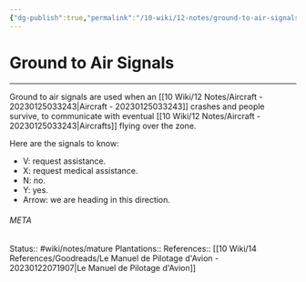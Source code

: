 ```yaml
---
{"dg-publish":true,"permalink":"/10-wiki/12-notes/ground-to-air-signals-20230123012741/"}
---
```


# Ground to Air Signals
---
Ground to air signals are used when an [[10 Wiki/12 Notes/Aircraft - 20230125033243\|Aircraft - 20230125033243]] crashes and people survive, to communicate with eventual [[10 Wiki/12 Notes/Aircraft - 20230125033243\|Aircrafts]] flying over the zone.

Here are the signals to know:
- V: request assistance.
- X: request medical assistance.
- N: no.
- Y: yes.
- Arrow: we are heading in this direction.



###### META
Status:: #wiki/notes/mature 
Plantations:: 
References:: [[10 Wiki/14 References/Goodreads/Le Manuel de Pilotage d'Avion - 20230122071907\|Le Manuel de Pilotage d'Avion]]
